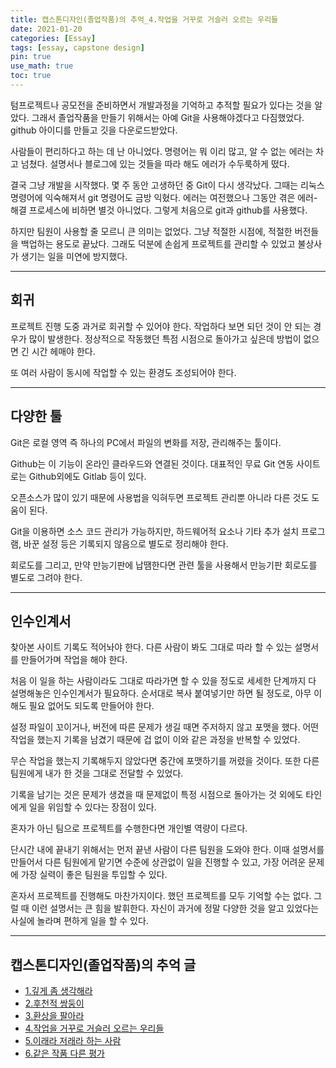 ```yaml
---
title: 캡스톤디자인(졸업작품)의 추억_4.작업을 거꾸로 거슬러 오르는 우리들
date: 2021-01-20
categories: [Essay]
tags: [essay, capstone design]
pin: true
use_math: true
toc: true
---
```


텀프로젝트나 공모전을 준비하면서 개발과정을 기억하고 추적할 필요가 있다는 것을 알았다. 그래서 졸업작품을 만들기 위해서는 아예 Git을 사용해야겠다고 다짐했었다. github 아이디를 만들고 깃을 다운로드받았다.  

사람들이 편리하다고 하는 데 난 아니었다. 명령어는 뭐 이리 많고, 알 수 없는 에러는 차고 넘쳤다. 설명서나 블로그에 있는 것들을 따라 해도 에러가 수두룩하게 떴다.  

결국 그냥 개발을 시작했다. 몇 주 동안 고생하던 중 Git이 다시 생각났다. 그때는 리눅스 명령어에 익숙해져서 git 명령어도 금방 익혔다. 에러는 여전했으나 그동안 겪은 에러-해결 프로세스에 비하면 별것 아니었다. 그렇게 처음으로 git과 github를 사용했다.  
  
하지만 팀원이 사용할 줄 모르니 큰 의미는 없었다. 그냥 적절한 시점에, 적절한 버전들을 백업하는 용도로 끝났다. 그래도 덕분에 손쉽게 프로젝트를 관리할 수 있었고 불상사가 생기는 일을 미연에 방지했다.
  
***

## __회귀__

프로젝트 진행 도중 과거로 회귀할 수 있어야 한다. 작업하다 보면 되던 것이 안 되는 경우가 많이 발생한다. 정상적으로 작동했던 특점 시점으로 돌아가고 싶은데 방법이 없으면 긴 시간 헤매야 한다.  
  
또 여러 사람이 동시에 작업할 수 있는 환경도 조성되어야 한다.  

***

## __다양한 툴__

Git은 로컬 영역 즉 하나의 PC에서 파일의 변화를 저장, 관리해주는 툴이다.  
  
Github는 이 기능이 온라인 클라우드와 연결된 것이다. 대표적인 무료 Git 연동 사이트로는 Github외에도 Gitlab 등이 있다.  
  
오픈소스가 많이 있기 때문에 사용법을 익혀두면 프로젝트 관리뿐 아니라 다른 것도 도움이 된다.  
  
Git을 이용하면 소스 코드 관리가 가능하지만, 하드웨어적 요소나 기타 추가 설치 프로그램, 바꾼 설정 등은 기록되지 않음으로 별도로 정리해야 한다.  
  
회로도를 그리고, 만약 만능기판에 납땜한다면 관련 툴을 사용해서 만능기판 회로도를 별도로 그려야 한다.  

***

## __인수인계서__

찾아본 사이트 기록도 적어놔야 한다. 다른 사람이 봐도 그대로 따라 할 수 있는 설명서를 만들어가며 작업을 해야 한다.  
  
처음 이 일을 하는 사람이라도 그대로 따라가면 할 수 있을 정도로 세세한 단계까지 다 설명해놓은 인수인계서가 필요하다. 순서대로 복사 붙여넣기만 하면 될 정도로, 아무 이해도 필요 없어도 되도록 만들어야 한다.  
  
설정 파일이 꼬이거나, 버전에 따른 문제가 생길 때면 주저하지 않고 포맷을 했다. 어떤 작업을 했는지 기록을 남겼기 때문에 겁 없이 이와 같은 과정을 반복할 수 있었다.  
  
무슨 작업을 했는지 기록해두지 않았다면 중간에 포맷하기를 꺼렸을 것이다. 또한 다른 팀원에게 내가 한 것을 그대로 전달할 수 있었다.  
  
기록을 남기는 것은 문제가 생겼을 때 문제없이 특정 시점으로 돌아가는 것 외에도 타인에게 일을 위임할 수 있다는 장점이 있다.  
  
혼자가 아닌 팀으로 프로젝트를 수행한다면 개인별 역량이 다르다.  
  
단시간 내에 끝내기 위해서는 먼저 끝낸 사람이 다른 팀원을 도와야 한다. 이때 설명서를 만들어서 다른 팀원에게 맡기면 수준에 상관없이 일을 진행할 수 있고, 가장 어려운 문제에 가장 실력이 좋은 팀원을 투입할 수 있다.  
  
혼자서 프로젝트를 진행해도 마찬가지이다. 했던 프로젝트를 모두 기억할 수는 없다. 그럴 때 이런 설명서는 큰 힘을 발휘한다. 자신이 과거에 정말 다양한 것을 알고 있었다는 사실에 놀라며 편하게 일을 할 수 있다.  

***

## __캡스톤디자인(졸업작품)의 추억 글__

- [1.깊게 좀 생각해라](https://chalgx.github.io/essay/MemoriesofCapstoneDesign1)
- [2.후천적 쌍둥이](https://chalgx.github.io/essay/MemoriesofCapstoneDesign2)
- [3.환상을 팔아라](https://chalgx.github.io/essay/MemoriesofCapstoneDesign3)
- [4.작업을 거꾸로 거슬러 오르는 우리들](https://chalgx.github.io/essay/MemoriesofCapstoneDesign4)
- [5.이래라 저래라 하는 사람](https://chalgx.github.io/essay/MemoriesofCapstoneDesign5)
- [6.같은 작품 다른 평가](https://chalgx.github.io/essay/MemoriesofCapstoneDesign6)